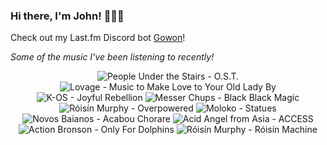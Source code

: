 ### Hi there, I'm John! 🏄🏻‍♂️

Check out my Last.fm Discord bot [Gowon](http://gowon.ca)!

_Some of the music I've been listening to recently!_


<!-- lastfm -->
<p align="center"><img src="https://lastfm.freetls.fastly.net/i/u/64s/e32e1c332164535af40262e9b168a415.png" title="People Under the Stairs - O.S.T."> <img src="https://lastfm.freetls.fastly.net/i/u/64s/4ea75adc7213470ac715bbfc21ed72b3.jpg" title="Lovage - Music to Make Love to Your Old Lady By"> <img src="https://lastfm.freetls.fastly.net/i/u/64s/9fb498de345441658905b90bf7c3943d.jpg" title="K-OS - Joyful Rebellion"> <img src="https://lastfm.freetls.fastly.net/i/u/64s/c3c969b394734e6ca785c7822feb5800.jpg" title="Messer Chups - Black Black Magic"> <img src="https://lastfm.freetls.fastly.net/i/u/64s/bb7e9b58b2b44a4c8120a4daf49044c8.png" title="Róisín Murphy - Overpowered"> <img src="https://lastfm.freetls.fastly.net/i/u/64s/8c9717ab162e472a835b2c1f4b15d288.png" title="Moloko - Statues"> <img src="https://lastfm.freetls.fastly.net/i/u/64s/04e10daff3151613e3245811c166b425.jpg" title="Novos Baianos - Acabou Chorare"> <img src="https://lastfm.freetls.fastly.net/i/u/64s/b8995a178d616073a03e4f394ba26b64.png" title="Acid Angel from Asia - ACCESS"> <img src="https://lastfm.freetls.fastly.net/i/u/64s/87201ab17186960b95f1d0a8c69e2709.jpg" title="Action Bronson - Only For Dolphins"> <img src="https://lastfm.freetls.fastly.net/i/u/64s/0d2374c3a6bb5a82e81d26115d4cbc8e.png" title="Róisín Murphy - Róisín Machine"> </p>
